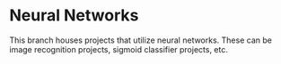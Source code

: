# Neural Networks
This branch houses projects that utilize neural networks. These can be image recognition projects, sigmoid classifier projects, etc.
